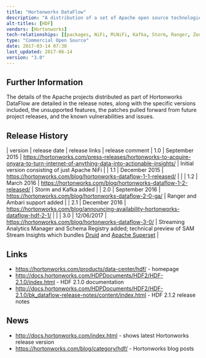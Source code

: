 ```yaml
---
title: "Hortonworks DataFlow"
description: "A distribution of a set of Apache open source technologies (primarily NiFi, Kafka and Storm) for processing data, with all products integrated with Ranger for security and Ambari for management.  All bundled projects are Apache open source projects based on official Apache project releases, with any patches for bug fixes or new features pulled from official Apache project patches from later releases of the project.  Available as RPMs or can be installed using Apache Ambari (via a management pack).  Provided free of charge, with training, consultancy and support available from Hortonworks.  First released in September 2015 as a distribution of just NiFi following the acquisition by Hortonworks of Onyara,who were setup by the creators of NiFi to provided commercial support for it."
alt-titles: [HDF]
vendors: [Hortonworks]
tech-relationships: [[packages, NiFi, MiNiFi, Kafka, Storm, Ranger, ZooKeeper, Streaming Analytics Manager, Schema Registry], [manageable via, Ambari]]
type: "Commercial Open Source"
date: 2017-03-14 07:30
last_updated: 2017-06-14
version: "3.0"
---
```

## Further Information

The details of the Apache projects distributed as part of Hortonworks DataFlow are detailed in the release notes, along with the specific versions included, the unsupported features, the patches pulled forward from future project releases, and the known vulnerabilities and issues.

## Release History

| version | release date | release links | release comment
| 1.0 | September 2015 | <https://hortonworks.com/press-releases/hortonworks-to-acquire-onyara-to-turn-internet-of-anything-data-into-actionable-insights/> | Initial version consisting of just Apache NiFi |
| 1.1 | December 2015 | <https://hortonworks.com/blog/hortonworks-dataflow-1-1-released/> | |
| 1.2 | March 2016 | <https://hortonworks.com/blog/hortonworks-dataflow-1-2-released/> | Storm and Kafka added |
| 2.0 | September 2016 | <https://hortonworks.com/blog/hortonworks-dataflow-2-0-ga/> | Ranger and Ambari support added |
| 2.1 | December 2016 | <https://hortonworks.com/blog/announcing-availability-hortonworks-dataflow-hdf-2-1/> | |
| 3.0 | 12/06/2017 | <https://hortonworks.com/blog/hortonworks-dataflow-3-0/> | Streaming Analytics Manager and Schema Registry added; technical preview of SAM Stream Insights which bundles [Druid](/technologies/druid) and [Apache Superset](/technologies/apache-superset) |

## Links

* <https://hortonworks.com/products/data-center/hdf/> - homepage
* <http://docs.hortonworks.com/HDPDocuments/HDF2/HDF-2.1.0/index.html> - HDF 2.1.0 documentation
* <http://docs.hortonworks.com/HDPDocuments/HDF2/HDF-2.1.0/bk_dataflow-release-notes/content/index.html> - HDF 2.1.2 release notes

## News

* <http://docs.hortonworks.com/index.html> - shows latest Hortonworks release version
* <https://hortonworks.com/blog/category/hdf/> - Hortonworks blog posts